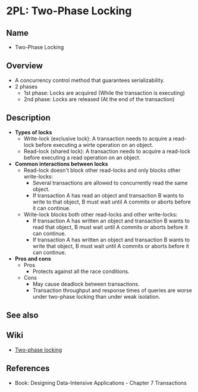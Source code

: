 # 2PL: Two-Phase Locking

## Name
- Two-Phase Locking

## Overview
- A concurrency control method that guarantees serializability.
- 2 phases
   - 1st phase: Locks are acquired (While the transaction is executing)
   - 2nd phase: Locks are released (At the end of the transaction)

## Description
- **Types of locks**
   - Write-lock (exclusive lock): A transaction needs to acquire a read-lock before executing a wirte operation on an object.
   - Read-lock (shared lock): A transaction needs to acquire a read-lock before executing a read operation on an object.
- **Common interactions between locks**
   - Read-lock doesn't block other read-locks and only blocks other write-locks:
      - Several transactions are allowed to concurrently read the same object.
      - If transaction A has read an object and transaction B wants to write to that object, B must wait until A commits or aborts before it can continue.
   - Write-lock blocks both other read-locks and other write-locks:
      - If transaction A has written an object and transaction B wants to read that object, B must wait until A commits or aborts before it can continue.
      - If transaction A has written an object and transaction B wants to write that object, B must wait until A commits or aborts before it can continue.
- **Pros and cons**
   - Pros
      - Protects against all the race conditions.
   - Cons
      - May cause deadlock between transactions.
      - Transaction throughput and response times of queries are worse under two-phase locking than under weak isolation.


## See also

## Wiki
- [Two-phase locking](https://en.wikipedia.org/wiki/Two-phase_locking)

## References
- Book: Designing Data-Intensive Applications - Chapter 7 Transactions
